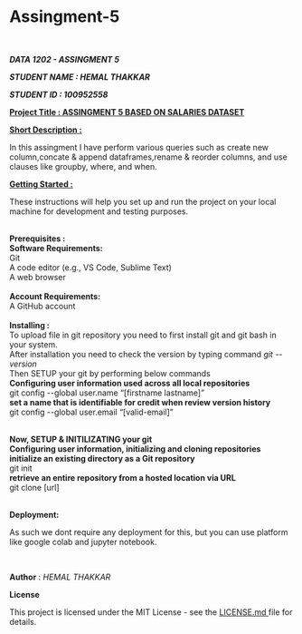 # Assingment-5

<br>

<b><i>DATA 1202 - ASSINGMENT 5</i></b><br>

<b><i>STUDENT NAME : HEMAL THAKKAR</i></b><br>

<b><i>STUDENT ID : 100952558</i></b><br>

<b><u>Project Title : ASSINGMENT 5 BASED ON SALARIES DATASET</u></b><br>

<b><u>Short Description : </u></b><br>

In this assingment I have perform various queries such as create new column,concate & append dataframes,rename & reorder columns, and use clauses like groupby, where, and when.<br>

<b><u>Getting Started : </u></b><br>

These instructions will help you set up and run the project on your local machine for development and testing purposes.

<br>
<b>
Prerequisites :
<br>
    Software Requirements:</b><br>
        Git<br>
        A code editor (e.g., VS Code, Sublime Text)<br>
        A web browser<br><br>
   <b> Account Requirements:</b><br>
        A GitHub account<br>

<br>
<b>
Installing :<br></b>
To upload file in git repository you need to first install git and git bash in your system.<br>
After installation you need to check the version by typing command <i>git --version</i><br>
Then SETUP your git by performing below commands<br>
<b>Configuring user information used across all local repositories</b><br>
git config --global user.name “[firstname lastname]”<br>
<b>set a name that is identifiable for credit when review version history</b><br>
git config --global user.email “[valid-email]”<br><br>

<b>Now, SETUP & INITILIZATING your git</b><br>
<b>Configuring user information, initializing and cloning repositories</b><br>
<b>initialize an existing directory as a Git repository</b><br>
git init<br>
<b>retrieve an entire repository from a hosted location via URL</b></br>
git clone [url]<br>

<br>
<b> Deployment: </b>

As such we dont require any deployment for this, but you can use platform like google colab and jupyter notebook.

<br>

<b>Author</b> : <i>HEMAL THAKKAR</i>

<b> License </b>

This project is licensed under the MIT License - see the <a href="https://github.com/Hemal-22/Data-Analysis-Tools/blob/main/LICENSE">LICENSE.md </a> file for details.


